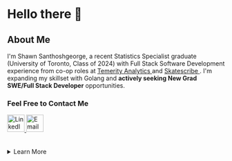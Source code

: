 # Hello there 👋

## About Me

I'm Shawn Santhoshgeorge, a recent Statistics Specialist graduate
(University of Toronto, Class of 2024) with Full Stack Software Development
experience from co-op roles at <a href="https://temerityanalytics.com/">Temerity Analytics </a>
and <a href="https://www.skatescribe.com/">Skatescribe </a>. I'm expanding my skillset with Golang
and __actively seeking New Grad SWE/Full Stack Developer__ opportunities.

### Feel Free to Contact Me

<a target="_blank" rel="noopener" href="https://www.linkedin.com/in/shawnsg/">
    <img loading="lazy"
        src="https://cdn.jsdelivr.net/gh/devicons/devicon@latest/icons/linkedin/linkedin-original.svg"
        alt="LinkedIn"
        width="40" height="40" />
</a>
<a target="_blank" rel="noopener" href="mailto:shawn.santhoshgeorge@gmail.com?subject=Hello Shawn, f
    rom GitHub">
    <img loading="lazy"
        src="https://cdn-icons-png.flaticon.com/512/1933/1933005.png"
        alt="Email"
        width="40"
        height="40" />
</a>

<br />
<br />
<br />

<details>
  <summary>Learn More</summary>

### Toolset

<table>
    <tr>
        <td>Languages</td>
        <td>
            <img loading="lazy"
                src="https://cdn.jsdelivr.net/gh/devicons/devicon@latest/icons/html5/html5-original.svg"
                alt="HTML5"
                width="50"
                height="50" />
            <img loading="lazy"
                src="https://cdn.jsdelivr.net/gh/devicons/devicon@latest/icons/css3/css3-original.svg"
                alt="CSS3"
                width="50"
                height="50" />
            <img loading="lazy"
                src="https://cdn.jsdelivr.net/gh/devicons/devicon@latest/icons/javascript/javascript-plain.svg"
                alt="JavaScript"
                width="50"
                height="50" />
            <img loading="lazy"
                src="https://cdn.jsdelivr.net/gh/devicons/devicon@latest/icons/typescript/typescript-plain.svg"
                alt="TypeScript"
                width="50"
                height="50" />
            <img loading="lazy"
                src="https://cdn.jsdelivr.net/gh/devicons/devicon@latest/icons/python/python-original-wordmark.svg"
                alt="Python"
                width="50"
                height="50" />
            <img loading="lazy"
                src="https://cdn.jsdelivr.net/gh/devicons/devicon@latest/icons/java/java-original-wordmark.svg"
                alt="Java"
                width="50"
                height="50" />
            <img loading="lazy"
                src="https://cdn.jsdelivr.net/gh/devicons/devicon@latest/icons/bash/bash-plain.svg"
                alt="Bash"
                width="50"
                height="50" />
        </td>
    </tr>
    <tr>
        <td>Frontend Development</td>
        <td>
            <table>
                <tr>
                    <td>Styling</td>
                    <td>
                        <img loading="lazy"
                            src="https://cdn.jsdelivr.net/gh/devicons/devicon@latest/icons/sass/sass-original.svg"
                            alt="SASS/SCSS"
                            width="50"
                            height="50" />
                        <img loading="lazy"
                            src="https://cdn.jsdelivr.net/gh/devicons/devicon@latest/icons/tailwindcss/tailwindcss-original.svg"
                            alt="TailwindCSS"
                            width="50"
                            height="50" />
                    <td>
                </tr>
                <tr>
                    <td>Frameworks</td>
                    <td>
                        <img loading="lazy"
                            src="https://cdn.jsdelivr.net/gh/devicons/devicon@latest/icons/react/react-original.svg"
                            alt="React.js"
                            width="50"
                            height="50" />
                        <img loading="lazy"
                            src="https://cdn.jsdelivr.net/gh/devicons/devicon@latest/icons/angular/angular-original.svg"
                            alt="Angular"
                            width="50"
                            height="50" />
                        <img loading="lazy"
                            src="https://cdn.jsdelivr.net/gh/devicons/devicon@latest/icons/nextjs/nextjs-original-wordmark.svg"
                            alt="Next.js"
                            width="50"
                            height="50" />
                        <img loading="lazy"
                            src="https://cdn.jsdelivr.net/gh/devicons/devicon@latest/icons/astro/astro-original.svg"
                            alt="Astro"
                            width="50"
                            height="50" />
                    </td>
                </tr>
            </table>
        </td>
    </tr>
    <tr>
        <td>Backend Development</td>
        <td>
            <img loading="lazy"
                src="https://cdn.jsdelivr.net/gh/devicons/devicon@latest/icons/nodejs/nodejs-original-wordmark.svg"
                alt="Node.js"
                width="50"
                height="50" />
            <img loading="lazy"
                src="https://cdn.jsdelivr.net/gh/devicons/devicon@latest/icons/flask/flask-original.svg"
                alt="Flask"
                width="50"
                height="50" />
            <img loading="lazy"
                src="https://cdn.jsdelivr.net/gh/devicons/devicon@latest/icons/django/django-plain-wordmark.svg"
                alt="Django"
                width="50"
                height="50" />
             <img loading="lazy"
                src="https://cdn.jsdelivr.net/gh/devicons/devicon@latest/icons/fastapi/fastapi-original.svg"
                alt="FastAPI"
                width="50"
                height="50" />
        </td>
    </tr>
    <tr>
        <td>Databases</td>
        <td>
            <img loading="lazy"
                src="https://cdn.jsdelivr.net/gh/devicons/devicon@latest/icons/sqlite/sqlite-original-wordmark.svg"
                alt="sqlite"
                width="50"
                height="50" />
            <img loading="lazy"
                src="https://cdn.jsdelivr.net/gh/devicons/devicon@latest/icons/postgresql/postgresql-original-wordmark.svg"
                alt="PostgreSQL"
                width="50"
                height="50" />
            <img loading="lazy"
                src="https://cdn.jsdelivr.net/gh/devicons/devicon@latest/icons/mongodb/mongodb-original-wordmark.svg"
                alt="MongoDB"
                width="50"
                height="50" />
        </td>
    </tr>
    <tr>
        <td>Testing</td>
        <td>
             <img loading="lazy"
                src="https://cdn.jsdelivr.net/gh/devicons/devicon@latest/icons/jest/jest-plain.svg"
                alt="Jest"
                width="50"
                height="50" />
            <img loading="lazy"
                src="https://cdn.jsdelivr.net/gh/devicons/devicon@latest/icons/mocha/mocha-original.svg"
                alt="Mocha"
                width="50"
                height="50" />
        </td>
    </tr>
    <tr>
        <td>Others/Misc</td>
        <td>
            <img loading="lazy"
                src="https://cdn.jsdelivr.net/gh/devicons/devicon@latest/icons/docker/docker-original.svg"
                alt="Docker"
                width="50"
                height="50" />
            <img loading="lazy"
                src="https://cdn.jsdelivr.net/gh/devicons/devicon@latest/icons/figma/figma-original.svg"
                alt="Figma"
                width="50"
                height="50" />
            <img loading="lazy"
                src="https://cdn.jsdelivr.net/gh/devicons/devicon@latest/icons/postman/postman-original.svg"
                alt="Postman"
                width="50"
                height="50" />
            <img loading="lazy"
                src="https://cdn.jsdelivr.net/gh/devicons/devicon@latest/icons/googlecloud/googlecloud-original.svg"
                alt="Google Cloud"
                width="50"
                height="50" />
            <img loading="lazy"
                src="https://cdn.jsdelivr.net/gh/devicons/devicon@latest/icons/sentry/sentry-original.svg"
                alt="Sentry"
                width="50"
                height="50" />
        </td>
    </tr>
</table>

<br />

### My GitHub Stats

<center>
    <img loading="lazy"
        src="https://github-profile-trophy.vercel.app/?username=ShawnGeorge03&no-bg=true&margin-w=10&theme=algolia&title=Repositories,Followers,Reviews,Experience,Commits,Issues,PullRequest,MultiLanguage"
        alt="GitHub Trophies"
    />
    <table>
        <tr>
            <td>
                <img loading="lazy"
                src="https://github-readme-stats.vercel.app/api?username=ShawnGeorge03&count_private=true&show_icons=true&theme=algolia&hide_border=true&include_all_commits=true"
                    alt="Github Readme Stats" />
            </td>
            <td rowspan="2">
                <img loading="lazy"
                    src="https://github-readme-stats.vercel.app/api/top-langs/?username=ShawnGeorge03&layout=donut&langs_count=10&theme=algolia&size_weight=0&count_weight=1"
                    alt="Most Used Languages" />
            </td>
        </tr>
        <tr>
            <td>
                <img loading="lazy"
                    src="https://github-readme-streak-stats.herokuapp.com/?user=ShawnGeorge03&theme=algolia&hide_border=true"
                    alt="Github Streaks"/>
            </td>
        </tr>
    </table>
</center>
</details>
